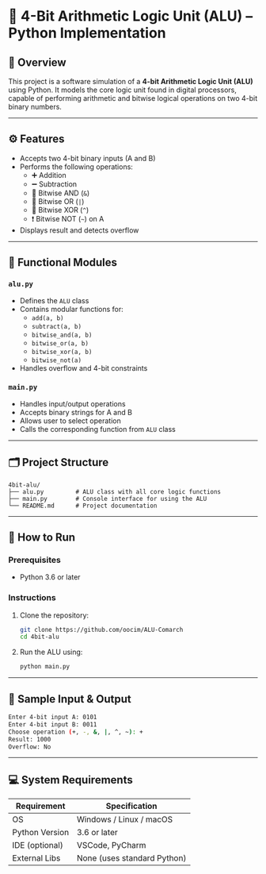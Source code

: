 # 🧠 4-Bit Arithmetic Logic Unit (ALU) – Python Implementation

## 📘 Overview

This project is a software simulation of a **4-bit Arithmetic Logic Unit (ALU)** using Python. It models the core logic unit found in digital processors, capable of performing arithmetic and bitwise logical operations on two 4-bit binary numbers.

---

## ⚙️ Features

- Accepts two 4-bit binary inputs (A and B)
- Performs the following operations:
  - ➕ Addition
  - ➖ Subtraction
  - 🔁 Bitwise AND (`&`)
  - 🔁 Bitwise OR (`|`)
  - 🔁 Bitwise XOR (`^`)
  - ❗ Bitwise NOT (`~`) on A
- Displays result and detects overflow

---

## 🧩 Functional Modules

### `alu.py`

- Defines the `ALU` class
- Contains modular functions for:
  - `add(a, b)`
  - `subtract(a, b)`
  - `bitwise_and(a, b)`
  - `bitwise_or(a, b)`
  - `bitwise_xor(a, b)`
  - `bitwise_not(a)`
- Handles overflow and 4-bit constraints

### `main.py`

- Handles input/output operations
- Accepts binary strings for A and B
- Allows user to select operation
- Calls the corresponding function from `ALU` class

---

## 🗂️ Project Structure

```
4bit-alu/
├── alu.py         # ALU class with all core logic functions
├── main.py        # Console interface for using the ALU
└── README.md      # Project documentation
```

---

## 🚀 How to Run

### Prerequisites

- Python 3.6 or later

### Instructions

1. Clone the repository:
   ```bash
   git clone https://github.com/oocim/ALU-Comarch
   cd 4bit-alu
   ```

2. Run the ALU using:
   ```bash
   python main.py
   ```

---

## 🧪 Sample Input & Output

```bash
Enter 4-bit input A: 0101
Enter 4-bit input B: 0011
Choose operation (+, -, &, |, ^, ~): +
Result: 1000
Overflow: No
```

---

## 💻 System Requirements

| Requirement     | Specification                |
|-----------------|------------------------------|
| OS              | Windows / Linux / macOS      |
| Python Version  | 3.6 or later                 |
| IDE (optional)  | VSCode, PyCharm              |
| External Libs   | None (uses standard Python)  |

